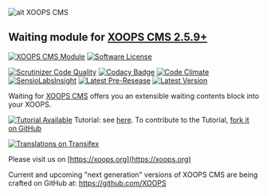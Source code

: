 ![alt XOOPS CMS](https://xoops.org/images/logoXoops4GithubRepository.png)
## Waiting module for [XOOPS CMS 2.5.9+](https://xoops.org)
[![XOOPS CMS Module](https://img.shields.io/badge/XOOPS%20CMS-Module-blue.svg)](https://xoops.org)
[![Software License](https://img.shields.io/badge/license-GPL-brightgreen.svg?style=flat)](http://www.gnu.org/licenses/gpl-2.0.html)

[![Scrutinizer Code Quality](https://img.shields.io/scrutinizer/g/mambax7/waiting.svg?style=flat)](https://scrutinizer-ci.com/g/mambax7/waiting/?branch=master)
[![Codacy Badge](https://api.codacy.com/project/badge/grade/2d27c0023ee54f0b9ba2b5d17a68b2a5)](https://www.codacy.com/app/mambax7/waiting)
[![Code Climate](https://img.shields.io/codeclimate/github/mambax7/waiting.svg?style=flat)](https://codeclimate.com/github/mambax7/waiting)
[![SensioLabsInsight](https://insight.sensiolabs.com/projects/49ee5e8a-7d9f-415b-b1ef-1a0b173f5803/mini.png)](https://insight.sensiolabs.com/projects/49ee5e8a-7d9f-415b-b1ef-1a0b173f5803)
[![Latest Pre-Resease](https://img.shields.io/github/tag/XoopsModules25x/waiting.svg?style=flat)](https://github.com/XoopsModules25x/waiting/tags/)
[![Latest Version](https://img.shields.io/github/release/XoopsModules25x/waiting.svg?style=flat)](https://github.com/XoopsModules25x/waiting/releases/)

Waiting for [XOOPS CMS](https://xoops.org) offers you an extensible waiting contents block into your XOOPS. 

[![Tutorial Available](https://xoops.org/images/tutorial-available-blue.svg)](https://xoops.gitbook.io/waiting-tutorial/) Tutorial: see [here](https://xoops.gitbook.io/waiting-tutorial/).
To contribute to the Tutorial, [fork it on GitHub](https://github.com/XoopsDocs/waiting-tutorial)

[![Translations on Transifex](https://xoops.org/images/translations-transifex-blue.svg)](https://www.transifex.com/xoops) 

Please visit us on  [https://xoops.org](https://xoops.org)

Current and upcoming "next generation" versions of XOOPS CMS are being crafted on GitHub at: https://github.com/XOOPS

